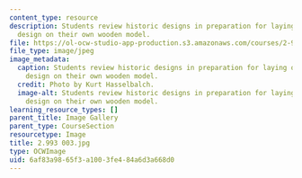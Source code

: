 ```yaml
---
content_type: resource
description: Students review historic designs in preparation for laying out a preliminary
  design on their own wooden model.
file: https://ol-ocw-studio-app-production.s3.amazonaws.com/courses/2-993-special-topics-in-mechanical-engineering-the-art-and-science-of-boat-design-january-iap-2007/6af83a9865f3a1003fe484a6d3a668d0_2993003.jpg
file_type: image/jpeg
image_metadata:
  caption: Students review historic designs in preparation for laying out a preliminary
    design on their own wooden model.
  credit: Photo by Kurt Hasselbalch.
  image-alt: Students review historic designs in preparation for laying out a preliminary
    design on their own wooden model.
learning_resource_types: []
parent_title: Image Gallery
parent_type: CourseSection
resourcetype: Image
title: 2.993 003.jpg
type: OCWImage
uid: 6af83a98-65f3-a100-3fe4-84a6d3a668d0
---
```


